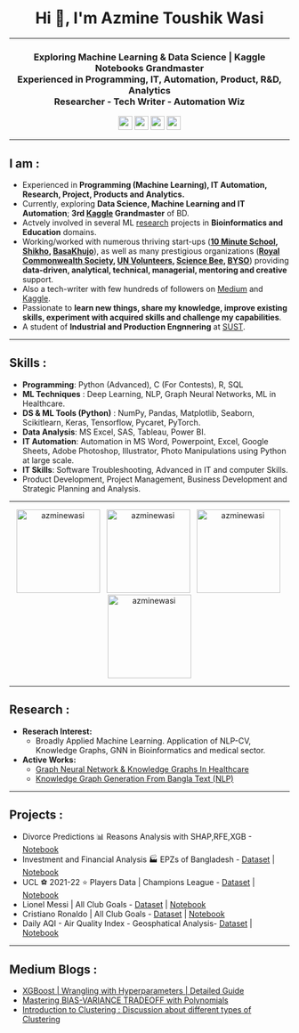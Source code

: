 <h1 align="center">Hi 👋, I'm Azmine Toushik Wasi</h1>

---
<h3 align="center">
Exploring Machine Learning & Data Science | Kaggle Notebooks Grandmaster </br> 
Experienced in Programming, IT, Automation, Product, R&D, Analytics </br> 
Researcher - Tech Writer - Automation Wiz
</h3>

<p align=center>
<a href="https://www.linkedin.com/in/azmine-toushik-wasi/"><img height="25" src="https://img.shields.io/badge/Linkedin-%2320beff"></a>
<a href="https://azminewasi.github.io"><img height="25" src="https://img.shields.io/badge/Website-%1020beff"></a>
<a href="https://medium.com/@azmine_wasi"><img height="25" src="https://img.shields.io/badge/Medium-%1020beff"></a>
<a href="https://www.kaggle.com/azminetoushikwasi"><img height="25" src="https://img.shields.io/badge/Kaggle-%2320beff"></a>
</p>

---
## **I am** :
- Experienced in **Programming (Machine Learning), IT Automation, Research, Project, Products and Analytics.**
- Currently, exploring **Data Science, Machine Learning and IT Automation**; **3rd [Kaggle](https://www.kaggle.com/azminetoushikwasi/) Grandmaster** of BD.
- Actvely involved in several ML [research](https://azminewasi.github.io/#research) projects in **Bioinformatics and Education** domains.
- Working/worked with numerous thriving start-ups (**[10 Minute School](https://10minuteschool.com/), [Shikho](https://shikho.tech/), [BasaKhujo](https://www.basakhujo.com/)**), as well as many prestigious organizations (**[Royal Commonwealth Society](https://www.linkedin.com/company/royal-commonwealth-society/), [UN Volunteers](https://www.linkedin.com/company/united-nations-volunteers/), [Science Bee](https://www.sciencebee.com.bd/), [BYSO](https://www.linkedin.com/company/byso-bd/)**) providing **data-driven, analytical, technical, managerial, mentoring and creative** support. </br>
- Also a tech-writer with few hundreds of followers on [Medium](https://medium.com/@azmine_wasi) and [Kaggle](https://www.kaggle.com/azminetoushikwasi/).
- Passionate to **learn new things, share my knowledge, improve existing skills, experiment with acquired skills and challenge my capabilities**.
- A student of **Industrial and Production Engnnering** at [SUST](https://www.sust.edu/).

---
## **Skills** :
- **Programming**: Python (Advanced), C (For Contests), R, SQL<br>
- **ML Techniques** : Deep Learning, NLP, Graph Neural Networks, ML in Healthcare. <br>
- **DS & ML Tools (Python)** : NumPy, Pandas, Matplotlib, Seaborn, Scikitlearn, Keras, Tensorflow, Pycaret, PyTorch. <br>
- **Data Analysis**: MS Excel, SAS, Tableau, Power BI.<br>
- **IT Automation**: Automation in MS Word, Powerpoint, Excel, Google Sheets, Adobe Photoshop, Illustrator, Photo Manipulations using Python at large scale.
- **IT Skills**: Software Troubleshooting, Advanced in IT and computer Skills.
- Product Development, Project Management, Business Development and Strategic Planning and Analysis.<br>

---

<p align="center">
  <img src="https://road-to-kaggle-grandmaster.vercel.app/api/badges/azminetoushikwasi/dataset/light" alt="azminewasi" height="150"/> &nbsp;
  <img src="https://road-to-kaggle-grandmaster.vercel.app/api/badges/azminetoushikwasi/notebook/light" alt="azminewasi" height="150"/> &nbsp;
  <img src="https://road-to-kaggle-grandmaster.vercel.app/api/badges/azminetoushikwasi/discussion/light" alt="azminewasi" height="150"/>&nbsp;
  <img src="https://github-readme-stats.vercel.app/api?username=azminewasi&show_icons=true" alt="azminewasi" height="150"/>
</p>

---

## **Research** :
- **Reserach Interest:** 
  - Broadly Applied Machine Learning. Application of NLP-CV, Knowledge Graphs, GNN in Bioinformatics and medical sector.
- **Active Works:**
   - [Graph Neural Network & Knowledge Graphs In Healthcare](https://azminewasi.github.io/#research)
   - [Knowledge Graph Generation From Bangla Text (NLP)](https://azminewasi.github.io/#research)

---

## **Projects** :
  - Divorce Predictions 📊 Reasons Analysis with SHAP,RFE,XGB - [Notebook](https://www.kaggle.com/code/azminetoushikwasi/divorce-xgboost-analysis-with-pca-shap-tsne)
  - Investment and Financial Analysis 🏭 EPZs of Bangladesh - [Dataset](https://www.kaggle.com/datasets/azminetoushikwasi/-epzs-of-bangladesh-investors-data) | [Notebook](https://www.kaggle.com/code/azminetoushikwasi/eda-statistical-analytics-epzs-of-bangladesh)
  - UCL ⚽ 2021-22 ⭐ Players Data | Champions League - [Dataset](https://www.kaggle.com/datasets/azminetoushikwasi/ucl-202122-uefa-champions-league) | [Notebook](https://www.kaggle.com/code/azminetoushikwasi/ucl-eda-viz-2021-22-players-teams)
  - Lionel Messi | All Club Goals - [Dataset](https://www.kaggle.com/datasets/azminetoushikwasi/-lionel-messi-all-club-goals) | [Notebook](https://www.kaggle.com/code/azminetoushikwasi/lionel-messi-extended-eda-goals)
  - Cristiano Ronaldo | All Club Goals - [Dataset](https://www.kaggle.com/datasets/azminetoushikwasi/cr7-cristiano-ronaldo-all-club-goals-stats) | [Notebook](https://www.kaggle.com/code/azminetoushikwasi/cristiano-ronaldo-goals-eda-analysis)
  - Daily AQI - Air Quality Index - Geosphatical Analysis- [Dataset](https://www.kaggle.com/datasets/azminetoushikwasi/aqi-air-quality-index-scheduled-daily-update) | [Notebook](https://www.kaggle.com/code/azminetoushikwasi/daily-aqi-air-quality-index-scheduled)


---

## **Medium Blogs** :
- [XGBoost | Wrangling with Hyperparameters | Detailed Guide](https://medium.com/@azmine_wasi/xgboost-wrestling-with-hyperparameters-detailed-guide-part-01-3ecc8280f02b)
- [Mastering BIAS-VARIANCE TRADEOFF with Polynomials](https://medium.com/@azmine_wasi/mastering-bias-variance-tradeoff-with-polynomials-azminewasi-e58530f8b588)
- [Introduction to Clustering : Discussion about different types of Clustering](https://medium.com/@azmine_wasi/introduction-to-clustering-discussion-about-different-types-of-clustering-dd6af9fbfc21)
